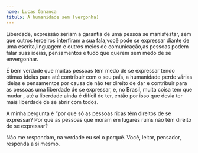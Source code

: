 ```yaml
---
nome: Lucas Ganança
titulo: A humanidade sem (vergonha)
---
```


Liberdade, expressão seriam a garantia de uma pessoa se manisfestar, sem que outros terceiros interfiram a sua fala,você pode se expressar diante de uma escrita,linguagem e outros meios de comunicação,as pessoas podem falar suas ideias, pensamentos e tudo que querem  sem medo de se envergonhar.

É bem verdade que muitas pessoas têm medo de se expressar tendo ótimas ideias para até contribuir com o seu país, a humanidade perde várias ideias e pensamentos por causa de não ter direito de dar e contribuir para as pessoas uma liberdade de se expressar, e, no Brasil, muita coisa tem que mudar , até a liberdade  ainda é difícil de ter, então por isso que devia ter mais liberdade de se abrir com todos.

A minha pergunta é “por que só as pessoas ricas têm direitos de se expressar? Por que as pessoas que moram em lugares ruins não têm direito de se expressar?

Não me respondam, na verdade eu sei o porquê. Você, leitor, pensador, responda a si mesmo.

